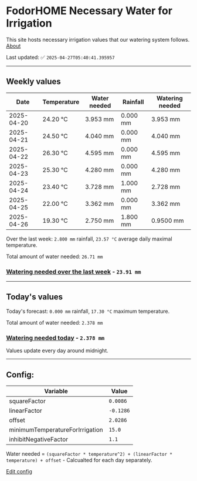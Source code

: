# FodorHOME Necessary Water for Irrigation

This site hosts necessary irrigation values that our watering system follows. [About](https://github.com/redyau/irrigation)

Last updated: ✅ `2025-04-27T05:40:41.395957`

---

## Weekly values

| Date | Temperature | Water needed | Rainfall | Watering needed |
|-----|-----|-----|-----|-----|
| 2025-04-20 | 24.20 °C | 3.953 mm | 0.000 mm | 3.953 mm |
| 2025-04-21 | 24.50 °C | 4.040 mm | 0.000 mm | 4.040 mm |
| 2025-04-22 | 26.30 °C | 4.595 mm | 0.000 mm | 4.595 mm |
| 2025-04-23 | 25.30 °C | 4.280 mm | 0.000 mm | 4.280 mm |
| 2025-04-24 | 23.40 °C | 3.728 mm | 1.000 mm | 2.728 mm |
| 2025-04-25 | 22.00 °C | 3.362 mm | 0.000 mm | 3.362 mm |
| 2025-04-26 | 19.30 °C | 2.750 mm | 1.800 mm | 0.9500 mm |


Over the last week: `2.800 mm` rainfall, `23.57 °C` average daily maximal temperature.

Total amount of water needed: `26.71 mm`

### [Watering needed over the last week](lastweek.txt) - `23.91 mm`

---

## Today's values

Today's forecast: `0.000 mm` rainfall, `17.30 °C` maximum temperature.

Total amount of water needed: `2.378 mm`

### [Watering needed today](today.txt) - `2.378 mm`

Values update every day around midnight.

---

## Config:

| Variable | Value |
|-----|-----|
| squareFactor | `0.0086` |
| linearFactor | `-0.1286` |
| offset | `2.0286` |
| minimumTemperatureForIrrigation | `15.0` |
| inhibitNegativeFactor | `1.1` |

Water needed = `(squareFactor * temperature^2) + (linearFactor * temperature) + offset` - Calcualted for each day separately.

[Edit config](https://github.com/RedyAu/irrigation/edit/main/config.json)

